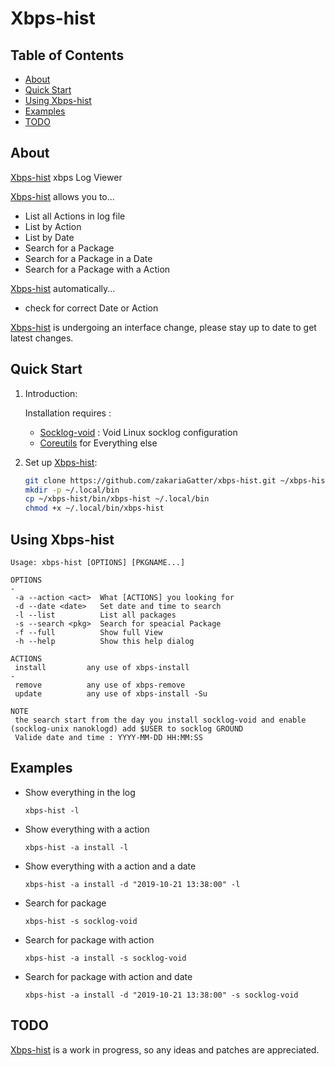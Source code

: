 # Xbps-hist

## Table of Contents

- [About](#about)
- [Quick Start](#quick-start)
- [Using Xbps-hist](#using-zshing)
- [Examples](#examples)
- [TODO](#todo)

## About


[Xbps-hist] xbps Log Viewer

[Xbps-hist] allows you to...

* List all Actions in log file
* List by Action
* List by Date
* Search for a Package
* Search for a Package in a Date
* Search for a Package with a Action

[Xbps-hist] automatically...

* check for correct Date or Action

[Xbps-hist] is undergoing an interface change, please stay up to date to get latest changes.

## Quick Start

1. Introduction:

   Installation requires :
	* [Socklog-void](https://github.com/voidlinux/socklog-void) : Void Linux socklog configuration
    * [Coreutils](https://www.gnu.org/software/coreutils) for Everything else

2. Set up [Xbps-hist]:

	``` bash
	git clone https://github.com/zakariaGatter/xbps-hist.git ~/xbps-hist
	mkdir -p ~/.local/bin
	cp ~/xbps-hist/bin/xbps-hist ~/.local/bin
	chmod +x ~/.local/bin/xbps-hist
	```

## Using Xbps-hist

```
Usage: xbps-hist [OPTIONS] [PKGNAME...]

OPTIONS                                                                                                                                    -
 -a --action <act>  What [ACTIONS] you looking for
 -d --date <date>   Set date and time to search
 -l --list          List all packages
 -s --search <pkg>  Search for speacial Package
 -f --full          Show full View
 -h --help          Show this help dialog

ACTIONS
 install         any use of xbps-install                                                                                                   -
 remove          any use of xbps-remove
 update          any use of xbps-install -Su

NOTE
 the search start from the day you install socklog-void and enable (socklog-unix nanoklogd) add $USER to socklog GROUND
 Valide date and time : YYYY-MM-DD HH:MM:SS
```

## Examples

* Show everything in the log

    `xbps-hist -l`

* Show everything with a action

    `xbps-hist -a install -l`

* Show everything with a action and a date

    `xbps-hist -a install -d "2019-10-21 13:38:00" -l`

* Search for package

    `xbps-hist -s socklog-void`

* Search for package with action

    `xbps-hist -a install -s socklog-void`

* Search for package with action and date

    `xbps-hist -a install -d "2019-10-21 13:38:00" -s socklog-void`

## TODO
[Xbps-hist] is a work in progress, so any ideas and patches are appreciated.

[Xbps-hist]:http://gitlab.com/zakariagatter/xbps-hist
